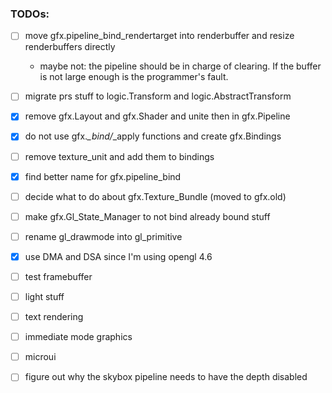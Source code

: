 ### TODOs:

- [ ] move gfx.pipeline_bind_rendertarget into renderbuffer and resize renderbuffers directly
    - maybe not: the pipeline should be in charge of clearing. If the buffer is not large enough is the programmer's fault.
- [ ] migrate prs stuff to logic.Transform and logic.AbstractTransform
- [X] remove gfx.Layout and gfx.Shader and unite then in gfx.Pipeline
- [X] do not use gfx.*_bind/*_apply functions and create gfx.Bindings
- [ ] remove texture_unit and add them to bindings
- [X] find better name for gfx.pipeline_bind
- [ ] decide what to do about gfx.Texture_Bundle (moved to gfx.old)
- [ ] make gfx.Gl_State_Manager to not bind already bound stuff
- [ ] rename gl_drawmode into gl_primitive
- [X] use DMA and DSA since I'm using opengl 4.6
- [ ] test framebuffer

- [ ] light stuff

- [ ] text rendering
- [ ] immediate mode graphics
- [ ] microui

- [ ] figure out why the skybox pipeline needs to have the depth disabled